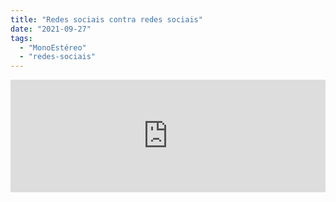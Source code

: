 ```yaml
---
title: "Redes sociais contra redes sociais"
date: "2021-09-27"
tags: 
  - "MonoEstéreo"
  - "redes-sociais"
---
```


<iframe src="https://anchor.fm/monoestereo/embed/episodes/Redes-sociais-contra-redes-sociais-e17ojhh" height="180px" width="100%" frameborder="0" scrolling="no" style="width:100%;height:180px"></iframe>
